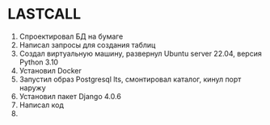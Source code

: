# LASTCALL


1. Спроектировал БД на бумаге
2. Написал запросы для создания таблиц 
3. Создал виртуальную машину, развернул Ubuntu server 22.04, версия Python 3.10
4. Установил Docker
5. Запустил образ Postgresql lts, смонтировал каталог, кинул порт наружу
6. Установил пакет Django 4.0.6
7. Написал код
8. 
